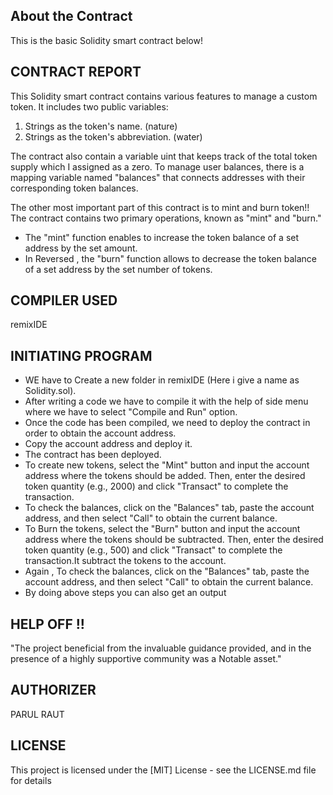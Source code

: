## About the Contract
This is the basic Solidity smart contract below!

## CONTRACT REPORT 
This Solidity smart contract contains various features to manage a custom token. It includes two public variables: 
1. Strings as the token's name. (nature)
2. Strings as the token's abbreviation. (water)

The contract also contain a variable uint that keeps track of the total token supply which I assigned as a zero. 
To manage user balances, there is a mapping variable named "balances" that connects addresses with their corresponding token balances.

The other most important part of this contract is to mint and burn token!!
The contract contains two primary operations, known as "mint" and "burn." 
* The "mint" function enables to increase the token balance of a set address by the set amount. 
* In Reversed , the "burn" function allows to decrease the token balance of a set address by the set number of tokens.

## COMPILER USED
 remixIDE 

## INITIATING PROGRAM 
* WE have to Create a new folder in remixIDE (Here i give a name as Solidity.sol).
* After writing a code we have to compile it with the help of side menu where we have to select "Compile and Run" option.
* Once the code has been compiled, we need to deploy the contract in order to obtain the account address.
* Copy the account address and deploy it.
* The contract has been deployed.
* To create new tokens, select the "Mint" button and input the account address where the tokens should be added. Then, enter the desired token quantity (e.g., 2000) and click "Transact" to complete the transaction.
* To check the balances, click on the "Balances" tab, paste the account address, and then select "Call" to obtain the current balance.
* To Burn the tokens, select the "Burn" button and input the account address where the tokens should be subtracted. Then, enter the desired token quantity (e.g., 500) and click "Transact" to complete the transaction.It subtract the tokens to the account.
* Again , To check the balances, click on the "Balances" tab, paste the account address, and then select "Call" to obtain the current balance.
* By doing above steps you can also get an output

## HELP OFF !!

"The project beneficial from the invaluable guidance provided, and in the presence of a highly supportive community was a Notable asset."

## AUTHORIZER
PARUL RAUT

## LICENSE
This project is licensed under the [MIT] License - see the LICENSE.md file for details
